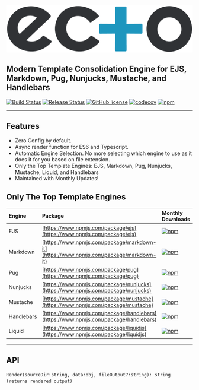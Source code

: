 ![Ecto](ecto_logo.png "Ecto")

## Modern Template Consolidation Engine for EJS, Markdown, Pug, Nunjucks, Mustache, and Handlebars

[![Build Status](https://github.com/jaredwray/ecto/workflows/ecto-build/badge.svg)](https://github.com/jaredwray/ecto/actions)
[![Release Status](https://github.com/jaredwray/ecto/workflows/ecto-release/badge.svg)](https://github.com/jaredwray/ecto/actions)
[![GitHub license](https://img.shields.io/github/license/jaredwray/ecto)](https://github.com/jaredwray/ecto/blob/master/LICENSE)
[![codecov](https://codecov.io/gh/jaredwray/ecto/branch/master/graph/badge.svg)](https://codecov.io/gh/jaredwray/ecto)
[![npm](https://img.shields.io/npm/dm/ecto)](https://npmjs.com/package/ecto)

-----

## Features
* Zero Config by default.
* Async render function for ES6 and Typescript. 
* Automatic Engine Selection. No more selecting which engine to use as it does it for you based on file extension.
* Only the Top Template Engines: EJS, Markdown, Pug, Nunjucks, Mustache, Liquid, and Handlebars
* Maintained with Monthly Updates! 

## Only The Top Template Engines

| Engine     | Package                                                                                | Monthly Downloads                                                                              | Extensions              |
| :---------- | :-------------------------------------------------------------------------------------- | :---------- | :----------------------- |
| EJS        | [https://www.npmjs.com/package/ejs](https://www.npmjs.com/package/ejs)                 | [![npm](https://img.shields.io/npm/dm/ejs)](https://npmjs.com/package/ejs)                 | .ejs                    |
| Markdown   | [https://www.npmjs.com/package/markdown-it](https://www.npmjs.com/package/markdown-it) | [![npm](https://img.shields.io/npm/dm/markdown-it)](https://npmjs.com/package/markdown-it) | .markdown, .md          |
| Pug        | [https://www.npmjs.com/package/pug](https://www.npmjs.com/package/pug)                 | [![npm](https://img.shields.io/npm/dm/pug)](https://npmjs.com/package/pug)                 | .pug, .jade             |
| Nunjucks   | [https://www.npmjs.com/package/nunjucks](https://www.npmjs.com/package/nunjucks)       | [![npm](https://img.shields.io/npm/dm/nunjucks)](https://npmjs.com/package/nunjucks)       | .njk                    |
| Mustache   | [https://www.npmjs.com/package/mustache](https://www.npmjs.com/package/mustache)       | [![npm](https://img.shields.io/npm/dm/mustache)](https://npmjs.com/package/mustache)       | .mustache               |
| Handlebars | [https://www.npmjs.com/package/handlebars](https://www.npmjs.com/package/handlebars)   | [![npm](https://img.shields.io/npm/dm/handlebars)](https://npmjs.com/package/handlebars)   | .handlebars, .hbs, .hls |
| Liquid     | [https://www.npmjs.com/package/liquidjs](https://www.npmjs.com/package/liquidjs)       | [![npm](https://img.shields.io/npm/dm/liquidjs)](https://npmjs.com/package/liquidjs)       | .liquid                 |

-----

## API

`Render(sourceDir:string, data:obj, fileOutput?:string): string (returns rendered output)`
